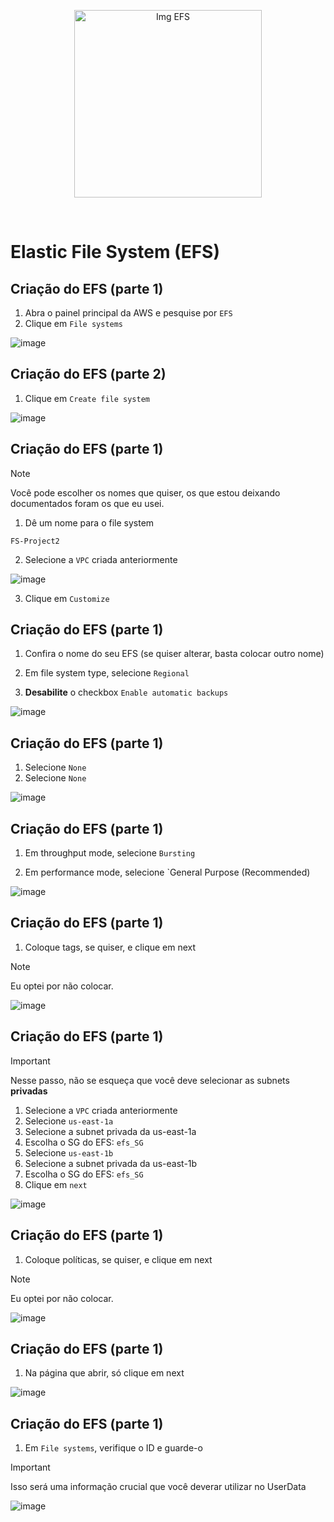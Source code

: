<p align="center">
  <img src="https://github.com/user-attachments/assets/549d5055-d9e2-4580-b791-a60c97c1842f" alt="Img EFS" width="300">
</p>
<br>

# Elastic File System (EFS)

## Criação do EFS (parte 1)

1. Abra o painel principal da AWS e pesquise por `EFS`
2. Clique em `File systems`

![image](https://github.com/user-attachments/assets/4dc1d97f-7bb7-4152-894e-8001b8488a60)

## Criação do EFS (parte 2)

1. Clique em `Create file system`

![image](https://github.com/user-attachments/assets/f7c30818-2e3c-40e1-87ac-9f47beb8c746)

## Criação do EFS (parte 1)

> [!NOTE]
> Você pode escolher os nomes que quiser, os que estou deixando documentados foram os que eu usei.

1. Dê um nome para o file system

`FS-Project2`

2. Selecione a `VPC` criada anteriormente

![image](https://github.com/user-attachments/assets/9aeb86da-4165-4af9-b925-3c070e2f88e1)

3. Clique em `Customize`

## Criação do EFS (parte 1)

1. Confira o nome do seu EFS (se quiser alterar, basta colocar outro nome)

2. Em file system type, selecione `Regional`

3. **Desabilite** o checkbox `Enable automatic backups`

![image](https://github.com/user-attachments/assets/5a006d4c-87e8-4015-8bb0-c584614c441a)

## Criação do EFS (parte 1)

1. Selecione `None`
2. Selecione `None`

![image](https://github.com/user-attachments/assets/c0dfaabf-74e5-4d31-9134-c0e01a28b8e4)

## Criação do EFS (parte 1)

1. Em throughput mode, selecione `Bursting`

2. Em performance mode, selecione `General Purpose (Recommended)

![image](https://github.com/user-attachments/assets/1c8396ef-132b-40f3-8c49-7d3b7fcc7bcf)


## Criação do EFS (parte 1)

1. Coloque tags, se quiser, e clique em next

> [!NOTE]
> Eu optei por não colocar.

![image](https://github.com/user-attachments/assets/1304c264-0311-45ae-b421-41b0511f7d16)

## Criação do EFS (parte 1)

> [!IMPORTANT]
> Nesse passo, não se esqueça que você deve selecionar as subnets **privadas**

1. Selecione a `VPC` criada anteriormente
2. Selecione `us-east-1a`   
3. Selecione a subnet privada da us-east-1a
4. Escolha o SG do EFS: `efs_SG`
5. Selecione `us-east-1b`
6. Selecione a subnet privada da us-east-1b
7. Escolha o SG do EFS: `efs_SG`
8. Clique em `next`

![image](https://github.com/user-attachments/assets/1bb4a0b7-6465-44d0-bcd6-431aa18c1595)

## Criação do EFS (parte 1)

1. Coloque políticas, se quiser, e clique em next

> [!NOTE]
> Eu optei por não colocar.

![image](https://github.com/user-attachments/assets/96cef37c-d9c9-4215-9895-b9299b2cd7a5)

## Criação do EFS (parte 1)

1. Na página que abrir, só clique em next

![image](https://github.com/user-attachments/assets/395cdbd5-63a5-4e9c-ae29-4c271e7dd980)

## Criação do EFS (parte 1)

1. Em `File systems`, verifique o ID e guarde-o

> [!IMPORTANT]
> Isso será uma informação crucial que você deverar utilizar no UserData

![image](https://github.com/user-attachments/assets/e1a3bad4-060d-4cef-9ee0-25023babcde2)

